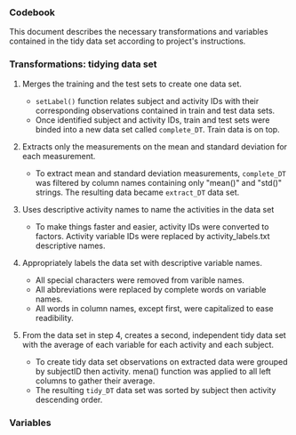 ### Codebook

This document describes the necessary transformations and variables contained in the 
tidy data set according to project's instructions.

### Transformations: tidying data set

1. Merges the training and the test sets to create one data set.

   * `setLabel()` function relates subject and activity IDs with their corresponding 
      observations contained in train and test data sets.
   * Once identified subject and activity IDs, train and test sets were binded into a 
     new data set called `complete_DT`. Train data is on top.
 
2. Extracts only the measurements on the mean and standard deviation for each measurement. 

   *  To extract mean and standard deviation measurements, `complete_DT` was filtered
   by column names containing only "mean()" and "std()" strings. The resulting data became `extract_DT` data set.
   
3. Uses descriptive activity names to name the activities in the data set

   *  To make things faster and easier, activity IDs were converted to factors. Activity 
   variable IDs were replaced by activity_labels.txt descriptive names. 
   
4. Appropriately labels the data set with descriptive variable names. 

   * All special characters were removed from varible names.
   * All abbreviations were replaced by complete words on variable names.
   * All words in column names, except first, were capitalized to ease 
   readibility.

5. From the data set in step 4, creates a second, independent tidy data set 
   with the average of each variable for each activity and each subject. 
   
   *  To create tidy data set observations on extracted data were grouped by 
   subjectID then activity. mena() function was applied to all left columns
   to gather their average.
   *  The resulting `tidy_DT` data set was sorted by subject then activity descending
   order.

### Variables